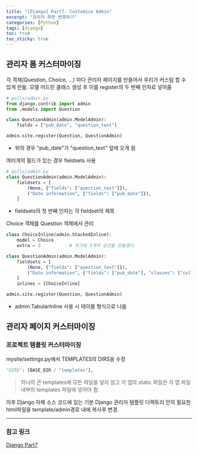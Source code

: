 ```yaml
---
title: "[Django] Part7. Customize Admin"
excerpt: "관리자 화면 변경하기"
categories: [Python]
tags: [django]
toc: true
toc_sticky: true
---
```



## 관리자 폼 커스터마이징
각 객체(Question, Choice, ...) 마다 관리자 페이지를 만들어서 우리가 커스텀 할 수 있게 만듦. 모델 어드민 클래스 생성 후 이를 register의 두 번째 인자로 넣어줌
~~~python
# polls/admin.py
from django.contrib import admin
from .models import Question

class QuestionAdmin(admin.ModelAdmin):
    fields = ["pub_date", "question_text"]

admin.site.register(Question, QuestionAdmin)
~~~
* 위의 경우 "pub_date"가 "question_text" 앞에 오게 됨

여러개의 필드가 있는 경우 fieldsets 사용
~~~python
# polls/admin.py
class QuestionAdmin(admin.ModelAdmin):
    fieldsets = [
        (None, {"fields": ["question_text"]}),
        ("Date information", {"fields": ["pub_date"]}),
    ]
~~~
* fieldsets의 첫 번째 인자는 각 fieldset의 제목

Choice 객체를 Question 객체에서 관리
~~~python
class ChoiceInline(admin.StackedInline):
    model = Choice
    extra = 3           # 추가로 3개의 공간을 만들겠다

class QuestionAdmin(admin.ModelAdmin):
    fieldsets = [
        (None, {"fields": ["question_text"]}),
        ("Date information", {"fields": ["pub_date"], "classes": ["collapse"]}),
    ]
    inlines = [ChoiceInline]

admin.site.register(Question, QuestionAdmin)
~~~
* admin.TabularInline 사용 시 테이블 형식으로 나옴


## 관리자 페이지 커스터마이징
### 프로젝트 템플릿 커스터마이징
mysite/settings.py에서 TEMPLATES의 DIRS을 수정
~~~python
"DIRS": [BASE_DIR / "templates"],
~~~
> 하나의 큰 templates에 모든 파일을 넣지 않고 각 앱의 static 파일은 각 앱 파일 내부의 templates 파일에 넣어야 함.

이후 Django 자체 소스 코드에 있는 기본 Django 관리자 템플릿 디렉토리 안의 필요한 html파일을 template/admin경로 내에 복사후 변경.

***

### 참고 링크
[Django Part7](https://docs.djangoproject.com/ko/4.2/intro/tutorial07/)